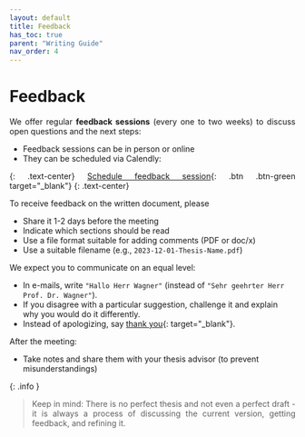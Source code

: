 ```yaml
---
layout: default
title: Feedback
has_toc: true
parent: "Writing Guide"
nav_order: 4
---
```


<style>
  p {
    text-align: justify;
  }
</style>

# Feedback

We offer regular **feedback sessions** (every one to two weeks) to discuss open questions and the next steps:

- Feedback sessions can be in person or online
- They can be scheduled via Calendly:

{: .text-center}
[Schedule feedback session](https://calendly.com/gerit-wagner/30min){: .btn .btn-green target="_blank"}
{: .text-center}

To receive feedback on the written document, please

- Share it 1-2 days before the meeting
- Indicate which sections should be read
- Use a file format suitable for adding comments (PDF or doc/x)
- Use a suitable filename (e.g., `2023-12-01-Thesis-Name.pdf`)

We expect you to communicate on an equal level:

- In e-mails, write `"Hallo Herr Wagner"` (instead of `"Sehr geehrter Herr Prof. Dr. Wagner"`).
- If you disagree with a particular suggestion, challenge it and explain why you would do it differently.
- Instead of apologizing, say [thank you](https://www.popsugar.com/smart-living/why-you-should-say-thank-you-instead-of-sorry-47250332){: target="_blank"}.

After the meeting:

- Take notes and share them with your thesis advisor (to prevent misunderstandings)

{: .info }
> Keep in mind: There is no perfect thesis and not even a perfect draft - it is always a process of discussing the current version, getting feedback, and refining it.
